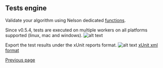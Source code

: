 ## Tests engine

Validate your algorithm using Nelson dedicated [functions](https://nelson-numerical-software.github.io/nelson-website/help/en_US/chapter_assert_functions.html).

Since v0.5.4, tests are executed on multiple workers on all platforms supported (linux, mac and windows).
![alt text](https://github.com/Nelson-numerical-software/nelson-website/raw/master/images/test_run.png "test_run")

Export the test results under the xUnit reports format.
![alt text](https://github.com/Nelson-numerical-software/nelson-website/raw/master/images/xUnit.png "xUnit")
[xUnit xml format](https://github.com/Nelson-numerical-software/nelson/releases/download/v0.1.1/tests-0.1.1.30-win-x86-64.xml)

[Previous page](FEATURES.md)
